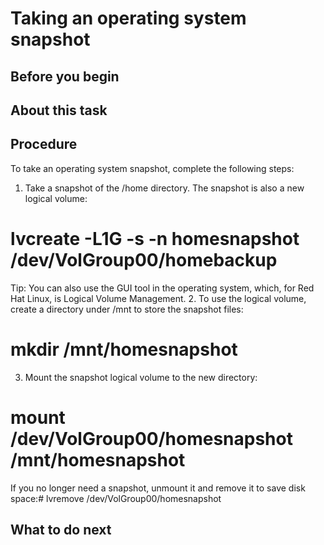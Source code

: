 # Taking an operating system snapshot

## Before you begin

## About this task

## Procedure

To take an operating system snapshot, complete the following steps:

1. Take a snapshot of the /home directory. The snapshot is also a new
logical volume:  
# lvcreate -L1G -s -n homesnapshot /dev/VolGroup00/homebackup

Tip: You can also use the GUI tool in the operating system, which, for Red Hat Linux, is
Logical Volume Management.
2. To use the logical volume, create a directory under /mnt to store
the snapshot files:  
# mkdir /mnt/homesnapshot
3. Mount the snapshot logical volume to the new directory:  
# mount /dev/VolGroup00/homesnapshot /mnt/homesnapshot
If you no longer need a snapshot, unmount it and remove it to save disk
space:# lvremove /dev/VolGroup00/homesnapshot

## What to do next
